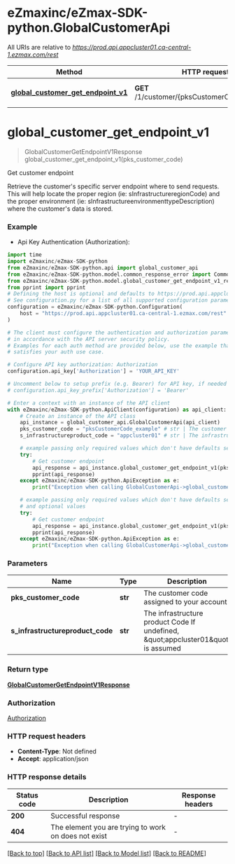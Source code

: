 # eZmaxinc/eZmax-SDK-python.GlobalCustomerApi

All URIs are relative to *https://prod.api.appcluster01.ca-central-1.ezmax.com/rest*

Method | HTTP request | Description
------------- | ------------- | -------------
[**global_customer_get_endpoint_v1**](GlobalCustomerApi.md#global_customer_get_endpoint_v1) | **GET** /1/customer/{pksCustomerCode}/endpoint | Get customer endpoint


# **global_customer_get_endpoint_v1**
> GlobalCustomerGetEndpointV1Response global_customer_get_endpoint_v1(pks_customer_code)

Get customer endpoint

Retrieve the customer's specific server endpoint where to send requests. This will help locate the proper region (ie: sInfrastructureregionCode) and the proper environment (ie: sInfrastructureenvironmenttypeDescription) where the customer's data is stored.

### Example

* Api Key Authentication (Authorization):
```python
import time
import eZmaxinc/eZmax-SDK-python
from eZmaxinc/eZmax-SDK-python.api import global_customer_api
from eZmaxinc/eZmax-SDK-python.model.common_response_error import CommonResponseError
from eZmaxinc/eZmax-SDK-python.model.global_customer_get_endpoint_v1_response import GlobalCustomerGetEndpointV1Response
from pprint import pprint
# Defining the host is optional and defaults to https://prod.api.appcluster01.ca-central-1.ezmax.com/rest
# See configuration.py for a list of all supported configuration parameters.
configuration = eZmaxinc/eZmax-SDK-python.Configuration(
    host = "https://prod.api.appcluster01.ca-central-1.ezmax.com/rest"
)

# The client must configure the authentication and authorization parameters
# in accordance with the API server security policy.
# Examples for each auth method are provided below, use the example that
# satisfies your auth use case.

# Configure API key authorization: Authorization
configuration.api_key['Authorization'] = 'YOUR_API_KEY'

# Uncomment below to setup prefix (e.g. Bearer) for API key, if needed
# configuration.api_key_prefix['Authorization'] = 'Bearer'

# Enter a context with an instance of the API client
with eZmaxinc/eZmax-SDK-python.ApiClient(configuration) as api_client:
    # Create an instance of the API class
    api_instance = global_customer_api.GlobalCustomerApi(api_client)
    pks_customer_code = "pksCustomerCode_example" # str | The customer code assigned to your account
    s_infrastructureproduct_code = "appcluster01" # str | The infrastructure product Code  If undefined, \"appcluster01\" is assumed (optional)

    # example passing only required values which don't have defaults set
    try:
        # Get customer endpoint
        api_response = api_instance.global_customer_get_endpoint_v1(pks_customer_code)
        pprint(api_response)
    except eZmaxinc/eZmax-SDK-python.ApiException as e:
        print("Exception when calling GlobalCustomerApi->global_customer_get_endpoint_v1: %s\n" % e)

    # example passing only required values which don't have defaults set
    # and optional values
    try:
        # Get customer endpoint
        api_response = api_instance.global_customer_get_endpoint_v1(pks_customer_code, s_infrastructureproduct_code=s_infrastructureproduct_code)
        pprint(api_response)
    except eZmaxinc/eZmax-SDK-python.ApiException as e:
        print("Exception when calling GlobalCustomerApi->global_customer_get_endpoint_v1: %s\n" % e)
```


### Parameters

Name | Type | Description  | Notes
------------- | ------------- | ------------- | -------------
 **pks_customer_code** | **str**| The customer code assigned to your account |
 **s_infrastructureproduct_code** | **str**| The infrastructure product Code  If undefined, \&quot;appcluster01\&quot; is assumed | [optional]

### Return type

[**GlobalCustomerGetEndpointV1Response**](GlobalCustomerGetEndpointV1Response.md)

### Authorization

[Authorization](../README.md#Authorization)

### HTTP request headers

 - **Content-Type**: Not defined
 - **Accept**: application/json


### HTTP response details
| Status code | Description | Response headers |
|-------------|-------------|------------------|
**200** | Successful response |  -  |
**404** | The element you are trying to work on does not exist |  -  |

[[Back to top]](#) [[Back to API list]](../README.md#documentation-for-api-endpoints) [[Back to Model list]](../README.md#documentation-for-models) [[Back to README]](../README.md)

